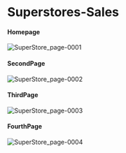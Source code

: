 # Superstores-Sales
#### Homepage
![SuperStore_page-0001](https://github.com/Vengatesan-K/Amazon-Phone-Price-Analysis/assets/128688827/76f78f1a-5d4f-4b28-9d0e-5c53d9b2168b)

#### SecondPage
![SuperStore_page-0002](https://github.com/Vengatesan-K/Amazon-Phone-Price-Analysis/assets/128688827/9a0a4b4b-50b0-48ee-b73d-59eb46e3a596)

#### ThirdPage
![SuperStore_page-0003](https://github.com/Vengatesan-K/Amazon-Phone-Price-Analysis/assets/128688827/f53af0dd-a5ac-4977-b96c-be4e894500d6)

#### FourthPage
![SuperStore_page-0004](https://github.com/Vengatesan-K/Amazon-Phone-Price-Analysis/assets/128688827/bb838b4b-7bb8-43ee-84c1-08baa8079bac)
